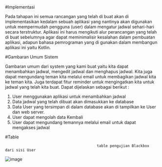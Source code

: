 #Implementasi

  Pada tahapan ini semua rancangan yang telah di buat akan di implementasikan kedalam sebuah aplikasi yang nantinya akan digunakan untuk mempermudah pengguna (user) dalam mengatur jadwal sehari-hari secara terstruktur. Aplikasi ini harus mengikuti alur perancangan yang telah di buat sebelumnya agar dapat meminimalisir kesalahan dalam pembuatan aplikasi, adapun bahasa pemrograman yang di gunakan dalam membangun aplikasi ini yaitu Kotlin.

#Gambaran Umum Sistem

  Gambaran umum dari system yang kami buat yaitu kita dapat menambahkan jadwal, mengedit jadwal dan menghapus jadwal. Kita juga dapat mengundang teman kita melalui email untuk membagikan jadwal kita ke teman kita. Juga terdapat fitur reminder untuk mengingatkan kita untuk jadwal yang telah kita buat.
Dapat dijelaskan sebagai berikut :
1.	User menggunakan aplikasi untuk menambahkan jadwal
2.	Data jadwal yang telah dibuat akan dimasukkan ke database
3.	Data User yang tersimpan di dalam database akan di tampilkan ke User dan web server.
4.	User dapat mengolah data Kembali
5.	User dapat mengundang temannya melalui email untuk dapat mengakses jadwal

#Table

                                              table pengujian Blackbox dari sisi User
![image](https://user-images.githubusercontent.com/91949043/140766992-44c9465a-ae3a-46b1-9a29-f2d68a8b2a72.png)
